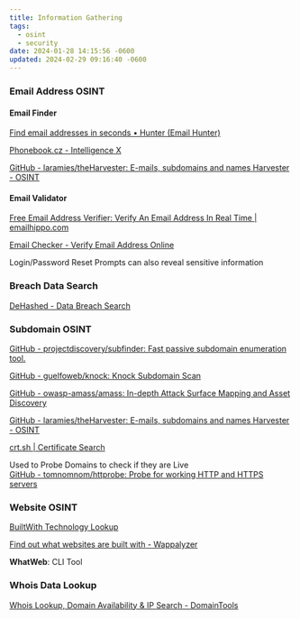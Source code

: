 ```yaml
---
title: Information Gathering
tags:
  - osint
  - security
date: 2024-01-28 14:15:56 -0600
updated: 2024-02-29 09:16:40 -0600
---
```


### Email Address OSINT

#### Email Finder

[Find email addresses in seconds • Hunter (Email Hunter)](https://hunter.io/)

[Phonebook.cz - Intelligence X](https://phonebook.cz/)

[GitHub - laramies/theHarvester: E-mails, subdomains and names Harvester - OSINT](https://github.com/laramies/theHarvester)

#### Email Validator

[Free Email Address Verifier: Verify An Email Address In Real Time | emailhippo.com](https://tools.emailhippo.com/)  

[Email Checker - Verify Email Address Online](https://email-checker.net/)

Login/Password Reset Prompts can also reveal sensitive information

### Breach Data Search

[DeHashed - Data Breach Search](https://www.dehashed.com/)

### Subdomain OSINT

[GitHub - projectdiscovery/subfinder: Fast passive subdomain enumeration tool.](https://github.com/projectdiscovery/subfinder)  

[GitHub - guelfoweb/knock: Knock Subdomain Scan](https://github.com/guelfoweb/knock)  

[GitHub - owasp-amass/amass: In-depth Attack Surface Mapping and Asset Discovery](https://github.com/owasp-amass/amass)

[GitHub - laramies/theHarvester: E-mails, subdomains and names Harvester - OSINT](https://github.com/laramies/theHarvester)

[crt.sh | Certificate Search](https://crt.sh/)  

Used to Probe Domains to check if they are Live  
[GitHub - tomnomnom/httprobe: Probe for working HTTP and HTTPS servers](https://github.com/tomnomnom/httprobe)

### Website OSINT

[BuiltWith Technology Lookup](https://builtwith.com/)  

[Find out what websites are built with - Wappalyzer](https://www.wappalyzer.com/)

**WhatWeb**: CLI Tool

### Whois Data Lookup

[Whois Lookup, Domain Availability &amp; IP Search - DomainTools](https://whois.domaintools.com/)
